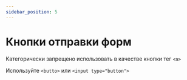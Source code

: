 ```yaml
---
sidebar_position: 5
---
```

# Кнопки отправки форм

Категорически запрещено использовать в качестве кнопки тег ```<a>```

Используйте ```<butto>``` или ```<input type="button">```